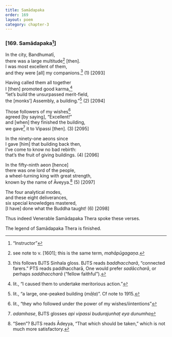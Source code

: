 ```yaml
---
title: Samādapaka
order: 169
layout: poem
category: chapter-3
---
```


### \[169. Samādapaka[^1]\]

In the city, Bandhumatī,  
there was a large multitude[^2] \[then\].  
I was most excellent of them,  
and they were \[all\] my companions.[^3] (1) \[2093\]

Having called them all together  
I \[then\] promoted good karma,[^4]  
“let’s build the unsurpassed merit-field,  
the \[monks’\] Assembly, a building.”[^5] (2) \[2094\]

Those followers of my wishes[^6]  
agreed \[by saying\], “Excellent!”  
and \[when\] they finished the building,  
we gave[^7] it to Vipassi \[then\]. (3) \[2095\]

In the ninety-one aeons since  
I gave \[him\] that building back then,  
I’ve come to know no bad rebirth:  
that’s the fruit of giving buildings. (4) \[2096\]

In the fifty-ninth aeon \[hence\]  
there was one lord of the people,  
a wheel-turning king with great strength,  
known by the name of Āveyya.[^8] (5) \[2097\]

The four analytical modes,  
and these eight deliverances,  
six special knowledges mastered,  
\[I have\] done what the Buddha taught! (6) \[2098\]

Thus indeed Venerable Samādapaka Thera spoke these verses.

The legend of Samādapaka Thera is finished.

[^1]: “Instructor”

[^2]: see note to v. \[1601\]; this is the same term, *mahāpūgagaṇa*.

[^3]: this follows BJTS Sinhala gloss. BJTS reads *baddha<span class="diacritics" data-state="on">c</span><span class="no-diacritics" data-state="off">ch</span>arā*, “connected farers.” PTS reads paddha<span class="diacritics" data-state="on">c</span><span class="no-diacritics" data-state="off">ch</span>arā, One would prefer *sadā<span class="diacritics" data-state="on">c</span><span class="no-diacritics" data-state="off">ch</span>arā*, or perhaps *saddha<span class="diacritics" data-state="on">c</span><span class="no-diacritics" data-state="off">ch</span>arā* (“fellow faithful”).

[^4]: lit., “I caused them to undertake meritorious action.”

[^5]: lit., “a large, one-peaked building (*māḷa*)”. Cf note to 1915.

[^6]: lit., “they who followed under the power of my wishes/iintentions”

[^7]: *adamhase*, BJTS glosses *api vipassi budurajunhaṭ eya dunumha*

[^8]: “Seen”? BJTS reads Ādeyya, “That which should be taken,” which is not much more satisfactory.
